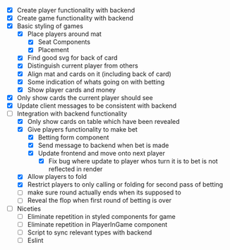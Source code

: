 - [x] Create player functionality with backend
- [x] Create game functionality with backend
- [x] Basic styling of games
    - [x] Place players around mat
        - [x] Seat Components
        - [x] Placement
    - [x] Find good svg for back of card
    - [x] Distinguish current player from others
    - [x] Align mat and cards on it (including back of card)
    - [x] Some indication of whats going on with betting
    - [x] Show player cards and money
- [x] Only show cards the current player should see
- [x] Update client messages to be consistent with backend
- [ ] Integration with backend functionality
    - [x] Only show cards on table which have been revealed
    - [x] Give players functionality to make bet
        - [x] Betting form component
        - [x] Send message to backend when bet is made
        - [x] Update frontend and move onto next player
            - [x] Fix bug where update to player whos turn it is to bet is not reflected in render
    - [x] Allow players to fold
    - [x] Restrict players to only calling or folding for second pass of betting
    - [ ] make sure round actually ends when its supposed to
    - [ ] Reveal the flop when first round of betting is over
- [ ] Niceties
    - [ ] Eliminate repetition in styled components for game
    - [ ] Eliminate repetition in PlayerInGame component
    - [ ] Script to sync relevant types with backend
    - [ ] Eslint
